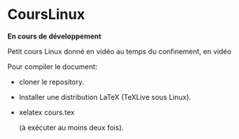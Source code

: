 # CoursLinux

**En cours de développement**

Petit cours Linux donné en vidéo au temps du confinement, en vidéo

Pour compiler le document:

* cloner le repository.

* Installer une distribution LaTeX (TeXLive sous Linux).

* xelatex cours.tex

  (à exécuter au moins deux fois).



  
